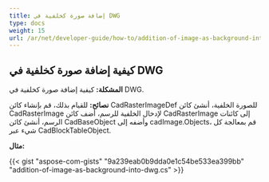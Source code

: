 ```yaml
---
title: إضافة صورة كخلفية في DWG
type: docs
weight: 15
url: /ar/net/developer-guide/how-to/addition-of-image-as-background-into-dwg/
---
```


## **كيفية إضافة صورة كخلفية في DWG**

**المشكلة:** كيفية إضافة صورة كخلفية في DWG.

**نصائح:** للقيام بذلك، قم بإنشاء كائن CadRasterImageDef للصورة الخلفية، أنشئ كائن CadRasterImage لإدخال الخلفية للرسم، أضف كائن CadRasterImage إلى كائنات الرسم، أنشئ كائن CadBaseObject وأضفه إلى cadImage.Objects، قم بمعالجة كل شيء عبر CadBlockTableObject.

**مثال:**

{{< gist "aspose-com-gists" "9a239eab0b9dda0e1c54be533ea399bb" "addition-of-image-as-background-into-dwg.cs" >}}
